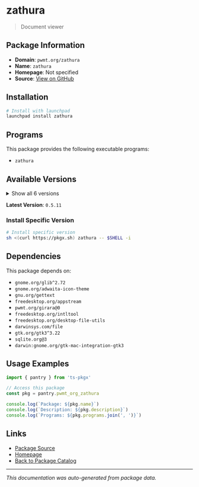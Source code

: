 # zathura

> Document viewer

## Package Information

- **Domain**: `pwmt.org/zathura`
- **Name**: `zathura`
- **Homepage**: Not specified
- **Source**: [View on GitHub](https://github.com/pkgxdev/pantry/tree/main/projects/pwmt.org/zathura/package.yml)

## Installation

```bash
# Install with launchpad
launchpad install zathura
```

## Programs

This package provides the following executable programs:

- `zathura`

## Available Versions

<details>
<summary>Show all 6 versions</summary>

- `0.5.11`, `0.5.10`, `0.5.9`, `0.5.8`, `0.5.7`
- `0.5.6`

</details>

**Latest Version**: `0.5.11`

### Install Specific Version

```bash
# Install specific version
sh <(curl https://pkgx.sh) zathura -- $SHELL -i
```

## Dependencies

This package depends on:

- `gnome.org/glib^2.72`
- `gnome.org/adwaita-icon-theme`
- `gnu.org/gettext`
- `freedesktop.org/appstream`
- `pwmt.org/girara@0`
- `freedesktop.org/intltool`
- `freedesktop.org/desktop-file-utils`
- `darwinsys.com/file`
- `gtk.org/gtk3^3.22`
- `sqlite.org@3`
- `darwin:gnome.org/gtk-mac-integration-gtk3`

## Usage Examples

```typescript
import { pantry } from 'ts-pkgx'

// Access this package
const pkg = pantry.pwmt_org_zathura

console.log(`Package: ${pkg.name}`)
console.log(`Description: ${pkg.description}`)
console.log(`Programs: ${pkg.programs.join(', ')}`)
```

## Links

- [Package Source](https://github.com/pkgxdev/pantry/tree/main/projects/pwmt.org/zathura/package.yml)
- [Homepage](#)
- [Back to Package Catalog](../package-catalog.md)

---

*This documentation was auto-generated from package data.*

